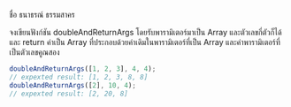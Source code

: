 ชื่อ ธนาธรณ์ ธรรมสาคร 

จงเขียนฟังก์ชัน doubleAndReturnArgs โดยรับพารามิเตอร์มาเป็น Array และตัวเลขกี่ตัวก็ได้ และ return ค่าเป็น Array ที่ประกอบด้วยค่าเดิมในพารามิเตอร์ที่เป็น Array และค่าพารามิเตอร์ที่เป็นตัวเลขคูณสอง

```js
doubleAndReturnArgs([1, 2, 3], 4, 4); 
// expexted result: [1, 2, 3, 8, 8]
doubleAndReturnArgs([2], 10, 4); 
// expexted result: [2, 20, 8]

```